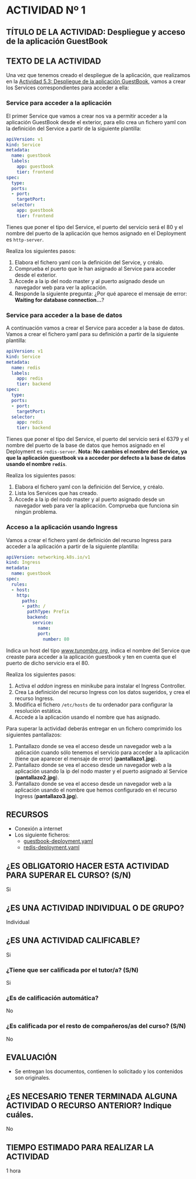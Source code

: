 # ACTIVIDAD Nº 1

## TÍTULO DE LA ACTIVIDAD: Despliegue y acceso de la aplicación GuestBook

## TEXTO DE LA ACTIVIDAD

Una vez que tenemos creado el despliegue de la aplicación, que realizamos en la [Actividad 5.3: Despliegue de la aplicación GuestBook](../modulo5/actividad3.md), vamos a crear los Services correspondientes para acceder a ella:

### Service para acceder a la aplicación

El primer Service que vamos a crear nos va a permitir acceder a la aplicación GuestBook desde el exterior, para ello crea un fichero yaml con la definición del Service a partir de la siguiente plantilla:

```yaml
apiVersion: v1
kind: Service
metadata:
  name: guestbook
  labels:
    app: guestbook
    tier: frontend
spec:
  type: 
  ports:
  - port: 
    targetPort: 
  selector:
    app: guestbook
    tier: frontend
```

Tienes que poner el tipo del Service, el puerto del servicio será el 80 y el nombre del puerto de la aplicación que hemos asignado en el Deployment es `http-server`.

Realiza los siguientes pasos:

1. Elabora el fichero yaml con la definición del Service, y créalo.
2. Comprueba el puerto que le han asignado al Service para acceder desde el exterior.
3. Accede a la ip del nodo master y al puerto asignado desde un navegador web para ver la aplicación.
4. Responde la siguiente pregunta: ¿Por qué aparece el mensaje de error: **Waiting for database connection...**?

### Service para acceder a la base de datos

A continuación vamos a crear el Service para acceder a la base de datos. Vamos a crear el fichero yaml para su definición a partir de la siguiente plantilla:

```yaml
apiVersion: v1
kind: Service
metadata:
  name: redis
  labels:
    app: redis
    tier: backend
spec:
  type: 
  ports:
  - port: 
    targetPort: 
  selector:
    app: redis
    tier: backend
```
Tienes que poner el tipo del Service, el puerto del servicio será el 6379 y el nombre del puerto de la base de datos que hemos asignado en el Deployment es `redis-server`. **Nota: No cambies el nombre del Service, ya que la aplicación guestbook va a acceder por defecto a la base de datos usando el nombre `redis`**.

Realiza los siguientes pasos:

1. Elabora el fichero yaml con la definición del Service, y créalo.
2. Lista los Services que has creado.
3. Accede a la ip del nodo master y al puerto asignado desde un navegador web para ver la aplicación. Comprueba que funciona sin ningún problema.

### Acceso a la aplicación usando Ingress

Vamos a crear el fichero yaml de definición del recurso Ingress para acceder a la aplicación a partir de la siguiente plantilla:

```yaml
apiVersion: networking.k8s.io/v1
kind: Ingress
metadata:
  name: guestbook
spec:
  rules:
  - host: 
    http:
      paths:
      - path: /
        pathType: Prefix
        backend:
          service:
            name: 
            port:
              number: 80
```
Indica un host del tipo *www.tunombre.org*, indica el nombre del Service que creaste para acceder a la aplicación guestbook y ten en cuenta que el puerto de dicho servicio era el 80.

Realiza los siguientes pasos:

1. Activa el *addon* ingress en minikube para instalar el Ingress Controller.
2. Crea La definición del recurso Ingress con los datos sugeridos, y crea el recurso Ingress.
3. Modifica el fichero `/etc/hosts` de tu ordenador para configurar la resolución estática.
3. Accede a la aplicación usando el nombre que has asignado.

Para superar la actividad deberás entregar en un fichero comprimido los siguientes pantallazos:

1. Pantallazo donde se vea el acceso desde un navegador web a la aplicación cuando sólo tenemos el servicio para acceder a la aplicación (tiene que aparecer el mensaje de error) (**pantallazo1.jpg**).
2. Pantallazo donde se vea el acceso desde un navegador web a la aplicación usando la ip del nodo master y el puerto asignado al Service (**pantallazo2.jpg**).
3. Pantallazo donde se vea el acceso desde un navegador web a la aplicación usando el nombre que hemos configurado en el recurso Ingress (**pantallazo3.jpg**).

## RECURSOS

* Conexión a internet
* Los siguiente ficheros: 
  * [guestbook-deployment.yaml](files/guestbook/guestbook-deployment.yaml)
  * [redis-deployment.yaml](files/guestbook/redis-deployment.yaml)

## ¿ES OBLIGATORIO HACER ESTA ACTIVIDAD PARA SUPERAR EL CURSO? (S/N)

Si

## ¿ES UNA ACTIVIDAD INDIVIDUAL O DE GRUPO?

Individual

## ¿ES UNA ACTIVIDAD CALIFICABLE?

Si

### ¿Tiene que ser calificada por el tutor/a? (S/N) 

Si

### ¿Es de calificación automática?

No

### ¿Es calificada por el resto de compañeros/as del curso? (S/N)

No

## EVALUACIÓN

* Se entregan los documentos, contienen lo solicitado y los contenidos son originales.

## ¿ES NECESARIO TENER TERMINADA ALGUNA ACTIVIDAD O RECURSO ANTERIOR? Indique cuáles.

No

## TIEMPO ESTIMADO PARA REALIZAR LA ACTIVIDAD

1 hora
